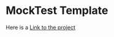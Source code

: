 # MockTest Template

Here is a <a href="https://mantaransingh.github.io/mockTest/Index">Link to the project</a>
